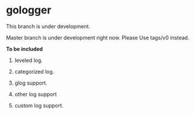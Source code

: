 # gologger

This branch is under development.

Master branch is under development right now. Please Use tags/v0 instead.


**To be included**
 
 1. leveled log.
 
 2. categorized log.
 
 3. glog support.
 
 4. other log support
 
 5. custom log support.
 
